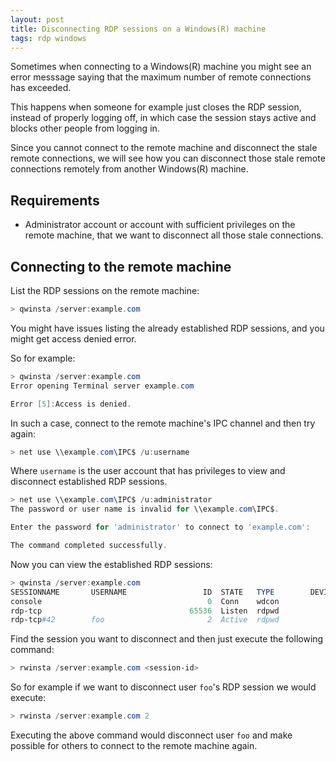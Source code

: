 ```yaml
---
layout: post
title: Disconnecting RDP sessions on a Windows(R) machine
tags: rdp windows
---
```


Sometimes when connecting to a Windows(R) machine you might see an
error messsage saying that the maximum number of remote connections
has exceeded.

This happens when someone for example just closes the RDP session,
instead of properly logging off, in which case the session stays
active and blocks other people from logging in.

Since you cannot connect to the remote machine and disconnect the
stale remote connections, we will see how you can disconnect those
stale remote connections remotely from another Windows(R) machine.

## Requirements

* Administrator account or account with sufficient privileges on the
remote machine, that we want to disconnect all those stale connections.

## Connecting to the remote machine

List the RDP sessions on the remote machine:

```PowerShell
> qwinsta /server:example.com
```

You might have issues listing the already established RDP
sessions, and you might get access denied error.

So for example:

```PowerShell
> qwinsta /server:example.com
Error opening Terminal server example.com

Error [5]:Access is denied.
```

In such a case, connect to the remote machine's IPC channel and then
try again:

```PowerShell
> net use \\example.com\IPC$ /u:username
```

Where ``username`` is the user account that has privileges to
view and disconnect established RDP sessions.

```PowerShell
> net use \\example.com\IPC$ /u:administrator
The password or user name is invalid for \\example.com\IPC$.

Enter the password for 'administrator' to connect to 'example.com':

The command completed successfully.
```

Now you can view the established RDP sessions:

```PowerShell
> qwinsta /server:example.com
SESSIONNAME       USERNAME                 ID  STATE   TYPE        DEVICE
console                                     0  Conn    wdcon
rdp-tcp                                 65536  Listen  rdpwd
rdp-tcp#42        foo                       2  Active  rdpwd
```

Find the session you want to disconnect and then just execute the
following command:

```PowerShell
> rwinsta /server:example.com <session-id>
```

So for example if we want to disconnect user `foo`'s RDP session
we would execute:

```PowerShell
> rwinsta /server:example.com 2
```

Executing the above command would disconnect user `foo` and make
possible for others to connect to the remote machine again.
